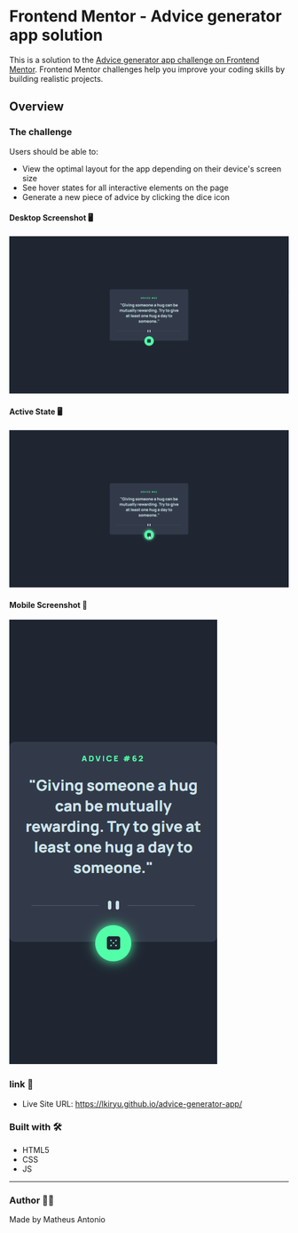 # Frontend Mentor - Advice generator app solution

This is a solution to the [Advice generator app challenge on Frontend Mentor](https://www.frontendmentor.io/challenges/advice-generator-app-QdUG-13db). Frontend Mentor challenges help you improve your coding skills by building realistic projects.

## Overview

### The challenge

Users should be able to:

- View the optimal layout for the app depending on their device's screen size
- See hover states for all interactive elements on the page
- Generate a new piece of advice by clicking the dice icon

#### Desktop Screenshot 🖥️

<img src="./src/images/desktop-screenshot.png">

#### Active State 🖥️
<img src="./src/images/active-states.png">

#### Mobile Screenshot 📱

<img src="./src/images/mobile-screenshot.png">


### link 🔗

- Live Site URL: https://lkiryu.github.io/advice-generator-app/

### Built with 🛠️

- HTML5
- CSS
- JS
---
### Author 👨‍💻
 Made by Matheus Antonio